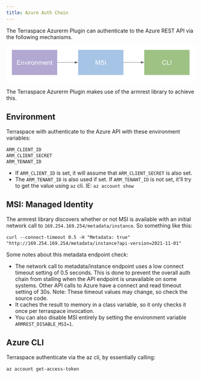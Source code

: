 ```yaml
---
title: Azure Auth Chain
---
```


The Terraspace Azurerm Plugin can authenticate to the Azure REST API via the following mechanisms.

![](/img/content/azure-auth-chain.png)

The Terraspace Azurerm Plugin makes use of the armrest library to achieve this.

## Environment

Terraspace with authenticate to the Azure API with these environment variables:

    ARM_CLIENT_ID
    ARM_CLIENT_SECRET
    ARM_TENANT_ID

* If `ARM_CLIENT_ID` is set, it will assume that `ARM_CLIENT_SECRET` is also set.
* The `ARM_TENANT_ID` is also used if set. If `ARM_TENANT_ID` is not set, it'll try to get the value using `az` cli. IE: `az account show`

## MSI: Managed Identity

The armrest library discovers whether or not MSI is available with an initial network call to `169.254.169.254/metadata/instance`. So something like this:

    curl --connect-timeout 0.5 -H "Metadata: true" "http://169.254.169.254/metadata/instance?api-version=2021-11-01"

Some notes about this metadata endpoint check:

* The network call to metadata/instance endpoint uses a low connect timeout setting of 0.5 seconds. This is done to prevent the overall auth chain from stalling when the API endpoint is unavailable on some systems. Other API calls to Azure have a connect and read timeout setting of 30s. Note: These timeout values may change, so check the source code.
* It caches the result to memory in a class variable, so it only checks it once per terraspace invocation.
* You can also disable MSI entirely by setting the environment variable `ARMREST_DISABLE_MSI=1`.

## Azure CLI

Terraspace authenticate via the az cli, by essentially calling:

    az account get-access-token
